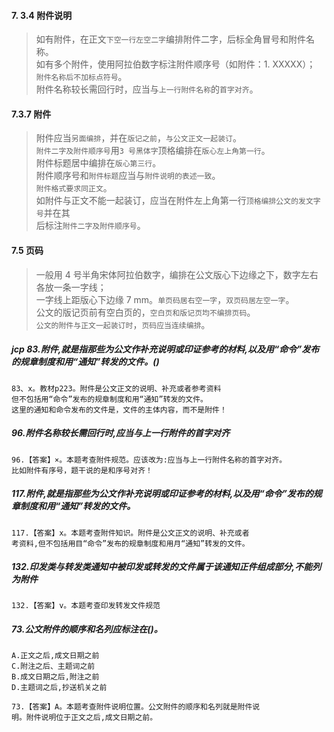 #### 7. 3.4 附件说明
>   如有附件，在正文`下空一行左空二字`编排附件二字，后标全角冒号和附件名称。     
如有多个附件，使用阿拉伯数字标注附件顺序号（如附件：1. XXXXX）；     
`附件名称后不加标点符号`。     
附件名称较长需回行时，应当与`上一行附件名称`的`首字对齐`。     

#### 7.3.7 附件
>   附件应当`另面编排`，并在`版记之前`，`与公文正文一起装订`。       
`附件二字及附件顺序号`用`3 号黑体字`顶格编排在`版心左上角第一行`。       
附件标题居中编排在`版心第三行`。       
附件顺序号和`附件标题`应当与`附件说明的表述一致`。       
`附件格式要求同正文`。       
如附件与正文不能一起装订，应当在附件左上角第一行`顶格编排公文的发文字号`并在其       
后标注`附件二字及附件顺序号`。       

#### 7.5 页码
>   一般用 4 号半角宋体阿拉伯数字，编排在公文版心下边缘之下，数字左右各放一条一字线；    
一字线上距版心下边缘 7 mm。`单页码居右空一字`，`双页码居左空一字`。    
公文的版记页前有空白页的，`空白页和版记页均不编排页码`。    
`公文的附件与正文一起装订时`，`页码应当连续编排`。      

##### jcp 83.附件,就是指那些为公文作补充说明或印证参考的材料,以及用“命令”发布的规章制度和用“通知”转发的文件。()
    83、x。教材p223。附件是公文正文的说明、补充或者参考资料
    但不包括用“命令”发布的规章制度和用“通知”转发的文件。
    这里的通知和命令发布的文件是，文件的主体内容，而不是附件！


##### 96.附件名称较长需回行时,应当与上一行附件的首字对齐
    96.【答案】×。本题考查附件规范。应该改为:应当与上一行附件名称的首字对齐。
    比如附件有序号，题干说的是和序号对齐！ 
    
##### 117.附件,就是指那些为公文作补充说明或印证参考的材料,以及用“命令”发布的规章制度和用“通知”转发的文件。
    117.【答案】x。本题考查附件知识。附件是公文正文的说明、补充或者
    考资料,但不包括用目“命令”发布的规章制度和用月“通知”转发的文件。    

##### 132.印发类与转发类通知中被印发或转发的文件属于该通知正件组成部分,不能列为附件
    132.【答案】v。本题考查印发转发文件规范       

##### 73.公文附件的顺序和名列应标注在()。
    A.正文之后,成文日期之前
    C.附注之后、主题词之前
    B.成文日期之后,附注之前
    D.主题词之后,抄送机关之前
    
    73.【答案】A。本题考查附件说明位置。公文附件的顺序和名列就是附件说
    明。附件说明位于正文之后,成文日期之前。    